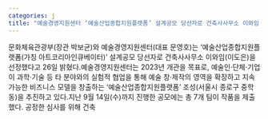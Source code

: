 ```yaml
---
categories: j
title: "예술경영지원센터 ‘예술산업종합지원플랫폼’ 설계공모 당선자로 건축사사무소 이와임 선정"
---
```

문화체육관광부(장관 박보균)와 예술경영지원센터(대표 문영호)는 ‘예술산업종합지원플랫폼(가칭 아트코리아인큐베이터)’ 설계공모 당선자로 건축사사무소 이와임(이도은)을 선정했다고 26일 밝혔다.예술경영지원센터는 2023년 개관을 목표로, 예술인·단체·기업이 과학·기술 등 타 분야와의 실험적 협업을 통해 예술 창·제작의 영역을 확장하고 지속가능한 비즈니스 모델을 창출하는 ‘예술산업종합지원플랫폼’ 조성(서울시 종로구 중학동)을 추진하고 있다.지난 9월 14일(수)까지 진행한 공모에는 총 7개 팀이 작품을 제출했다. 공정한 심사를 위해 건축